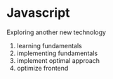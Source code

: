 # Javascript
Exploring another new technology 

1. learning fundamentals 
2. implementing fundamentals
3. implement optimal approach 
4. optimize frontend

